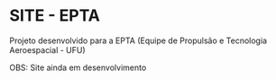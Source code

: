 # SITE - EPTA

Projeto desenvolvido para a EPTA (Equipe de Propulsão e Tecnologia Aeroespacial - UFU)

OBS: Site ainda em desenvolvimento
